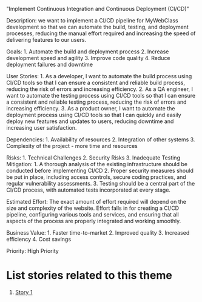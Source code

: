"Implement Continuous Integration and Continuous Deployment (CI/CD)"

Description: we want to implement a CI/CD pipeline for MyWebClass development so that we can automate the build, testing, 
and deployment processes, reducing the manual effort required and increasing the speed of delivering features to our 
users.

Goals: 
    1. Automate the build and deployment process
    2. Increase development speed and agility
    3. Improve code quality
    4. Reduce deployment failures and downtime

User Stories: 
    1. As a developer, I want to automate the build process using CI/CD tools so that I can ensure a consistent and 
reliable build process, reducing the risk of errors and increasing efficiency.
    2. As a QA engineer, I want to automate the testing process using CI/CD tools so that I can ensure a consistent and 
reliable testing process, reducing the risk of errors and increasing efficiency.
    3. As a product owner, I want to automate the deployment process using CI/CD tools so that I can quickly and easily 
deploy new features and updates to users, reducing downtime and increasing user satisfaction.

Dependencies: 
    1. Availability of resources
    2. Integration of other systems
    3. Complexity of the project - more time and resources

Risks: 
    1. Technical Challenges
    2. Security Risks
    3. Inadequate Testing
Mitigation:
    1.  A thorough analysis of the existing infrastructure should be conducted before implementing CI/CD
    2. Proper security measures should be put in place, including access controls, secure coding practices, and regular 
vulnerability assessments.
    3. Testing should be a central part of the CI/CD process, with automated tests incorporated at every stage.

Estimated Effort: The exact amount of effort required will depend on the size and complexity of the website. Effort falls
in for creating a CI/CD pipeline, configuring various tools and services, and ensuring that all aspects of the process 
are properly integrated and working smoothly.

Business Value: 
    1. Faster time-to-market
    2. Improved quality
    3. Increased efficiency
    4. Cost savings

Priority: High Priority

# List stories related to this theme
1. [Story 1](documentation/templates/theme/initiatives/epics/stories/story_template.md)
<!--add user stories to the list>